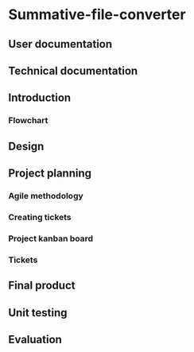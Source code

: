 # Summative-file-converter

## User documentation 
## Technical documentation 


## Introduction 
### Flowchart 

## Design 

## Project planning 
### Agile methodology 
### Creating tickets 
### Project kanban board 
### Tickets

## Final product 

## Unit testing 

## Evaluation 

